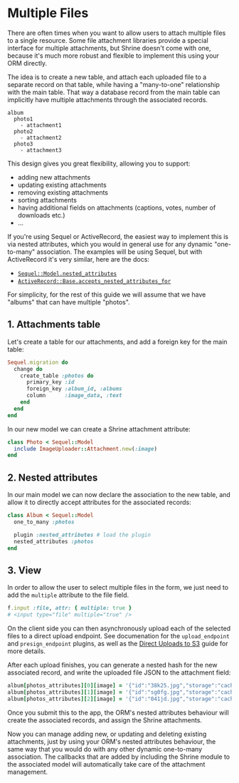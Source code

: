 # Multiple Files

There are often times when you want to allow users to attach multiple files to
a single resource. Some file attachment libraries provide a special interface
for multiple attachments, but Shrine doesn't come with one, because it's much
more robust and flexible to implement this using your ORM directly.

The idea is to create a new table, and attach each uploaded file to a separate
record on that table, while having a "many-to-one" relationship with the main
table. That way a database record from the main table can implicitly have
multiple attachments through the associated records.

```
album
  photo1
    - attachment1
  photo2
    - attachment2
  photo3
    - attachment3
```

This design gives you great flexibility, allowing you to support:

* adding new attachments
* updating existing attachments
* removing existing attachments
* sorting attachments
* having additional fields on attachments (captions, votes, number of downloads etc.)
* ...

If you're using Sequel or ActiveRecord, the easiest way to implement this is
via nested attributes, which you would in general use for any dynamic
"one-to-many" association. The examples will be using Sequel, but with
ActiveRecord it's very similar, here are the docs:

* [`Sequel::Model.nested_attributes`]
* [`ActiveRecord::Base.accepts_nested_attributes_for`]

For simplicity, for the rest of this guide we will assume that we have "albums"
that can have multiple "photos".

## 1. Attachments table

Let's create a table for our attachments, and add a foreign key for the main table:

```rb
Sequel.migration do
  change do
    create_table :photos do
      primary_key :id
      foreign_key :album_id, :albums
      column      :image_data, :text
    end
  end
end
```

In our new model we can create a Shrine attachment attribute:

```rb
class Photo < Sequel::Model
  include ImageUploader::Attachment.new(:image)
end
```

## 2. Nested attributes

In our main model we can now declare the association to the new table, and
allow it to directly accept attributes for the associated records:

```rb
class Album < Sequel::Model
  one_to_many :photos

  plugin :nested_attributes # load the plugin
  nested_attributes :photos
end
```

## 3. View

In order to allow the user to select multiple files in the form, we just need
to add the `multiple` attribute to the file field.

```rb
f.input :file, attr: { multiple: true }
# <input type="file" multiple="true" />
```

On the client side you can then asynchronously upload each of the selected
files to a direct upload endpoint. See documenation for the `upload_endpoint`
and `presign_endpoint` plugins, as well as the [Direct Uploads to S3] guide for
more details.

After each upload finishes, you can generate a nested hash for the new
associated record, and write the uploaded file JSON to the attachment field:

```rb
album[photos_attributes][0][image] = '{"id":"38k25.jpg","storage":"cache","metadata":{...}}'
album[photos_attributes][1][image] = '{"id":"sg0fg.jpg","storage":"cache","metadata":{...}}'
album[photos_attributes][2][image] = '{"id":"041jd.jpg","storage":"cache","metadata":{...}}'
```

Once you submit this to the app, the ORM's nested attributes behaviour will
create the associated records, and assign the Shrine attachments.

Now you can manage adding new, or updating and deleting existing attachments,
just by using your ORM's nested attributes behaviour, the same way that you
would do with any other dynamic one-to-many association. The callbacks that
are added by including the Shrine module to the associated model will
automatically take care of the attachment management.

[`Sequel::Model.nested_attributes`]: http://sequel.jeremyevans.net/rdoc-plugins/classes/Sequel/Plugins/NestedAttributes.html
[`ActiveRecord::Base.accepts_nested_attributes_for`]: http://api.rubyonrails.org/classes/ActiveRecord/NestedAttributes/ClassMethods.html
[Direct Uploads to S3]: https://shrinerb.com/rdoc/files/doc/direct_s3_md.html
